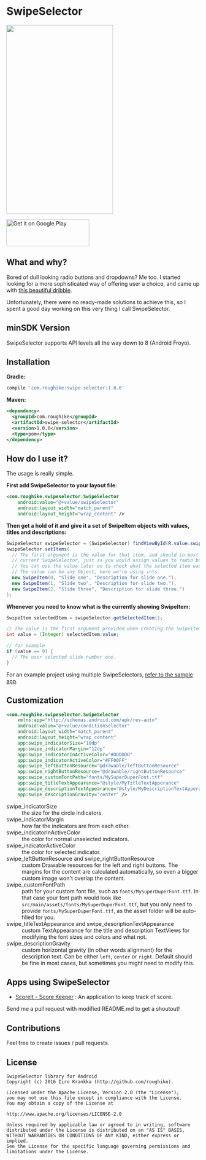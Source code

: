 # SwipeSelector
<img src="https://raw.githubusercontent.com/roughike/SwipeSelector/master/demo_two.gif" width="278" height="492" />

<a href="https://play.google.com/store/apps/details?value=com.iroughapps.swipeselectordemo&utm_source=global_co&utm_medium=prtnr&utm_content=Mar2515&utm_campaign=PartBadge&pcampaignid=MKT-AC-global-none-all-co-pr-py-PartBadges-Oct1515-1"><img alt="Get it on Google Play" src="https://play.google.com/intl/en_us/badges/images/apps/en-play-badge-border.png" width="216" height="70"/></a>

## What and why?

Bored of dull looking radio buttons and dropdowns? Me too. I started looking for a more sophisticated way of offering user a choice, and came up with [this beautiful dribble](https://dribbble.com/shots/2343630-Create-Shipment).

Unfortunately, there were no ready-made solutions to achieve this, so I spent a good day working on this very thing I call SwipeSelector.

## minSDK Version

SwipeSelector supports API levels all the way down to 8 (Android Froyo).

## Installation

**Gradle:**

```groovy
compile 'com.roughike:swipe-selector:1.0.6'
```

**Maven:**
```xml
<dependency>
  <groupId>com.roughike</groupId>
  <artifactId>swipe-selector</artifactId>
  <version>1.0.6</version>
  <type>pom</type>
</dependency>
```

## How do I use it?

The usage is really simple.

**First add SwipeSelector to your layout file:**

```xml
<com.roughike.swipeselector.SwipeSelector
    android:value="@+value/swipeSelector"
    android:layout_width="match_parent"
    android:layout_height="wrap_content" />
```

**Then get a hold of it and give it a set of SwipeItem objects with values, titles and descriptions:**

```java
SwipeSelector swipeSelector = (SwipeSelector) findViewById(R.value.swipeSelector);
swipeSelector.setItems(
  // The first argument is the value for that item, and should in most cases be unique for the
  // current SwipeSelector, just as you would assign values to radio buttons.
  // You can use the value later on to check what the selected item was.
  // The value can be any Object, here we're using ints.
  new SwipeItem(0, "Slide one", "Description for slide one."),
  new SwipeItem(1, "Slide two", "Description for slide two."),
  new SwipeItem(2, "Slide three", "Description for slide three.")
);
```

**Whenever you need to know what is the currently showing SwipeItem:**
```java
SwipeItem selectedItem = swipeSelector.getSelectedItem();

// The value is the first argument provided when creating the SwipeItem.
int value = (Integer) selectedItem.value;

// for example
if (value == 0) {
  // The user selected slide number one.
}
```

For an example project using multiple SwipeSelectors, [refer to the sample app](https://github.com/roughike/SwipeSelector/tree/master/sample/src/main).

## Customization

```xml
<com.roughike.swipeselector.SwipeSelector
    xmlns:app="http://schemas.android.com/apk/res-auto"
    android:value="@+value/conditionSelector"
    android:layout_width="match_parent"
    android:layout_height="wrap_content"
    app:swipe_indicatorSize="10dp"
    app:swipe_indicatorMargin="12dp"
    app:swipe_indicatorInActiveColor="#DDDDDD"
    app:swipe_indicatorActiveColor="#FF00FF"
    app:swipe_leftButtonResource="@drawable/leftButtonResource"
    app:swipe_rightButtonResource="@drawable/rightButtonResource"
    app:swipe_customFontPath="fonts/MySuperDuperFont.ttf"
    app:swipe_titleTextAppearance="@style/MyTitleTextApperance"
    app:swipe_descriptionTextAppearance="@style/MyDescriptionTextApperance"
    app:swipe_descriptionGravity="center" />
```

<dl>
  <dt>swipe_indicatorSize</dt>
  <dd>the size for the circle indicators.</dd>

  <dt>swipe_indicatorMargin</dt>
  <dd>how far the indicators are from each other.</dd>

  <dt>swipe_indicatorInActiveColor</dt>
  <dd>the color for normal unselected indicators.</dd>

  <dt>swipe_indicatorActiveColor</dt>
  <dd>the color for selected indicator.</dd>

  <dt>swipe_leftButtonResource and swipe_rightButtonResource</dt>
  <dd>custom Drawable resources for the left and right buttons. The margins for the content are calculated automatically, so even a bigger custom image won't overlap the content.</dd>

  <dt>swipe_customFontPath</dt>
  <dd>path for your custom font file, such as <code>fonts/MySuperDuperFont.ttf</code>. In that case your font path would look like <code>src/main/assets/fonts/MySuperDuperFont.ttf</code>, but you only need to provide <code>fonts/MySuperDuperFont.ttf</code>, as the asset folder will be auto-filled for you.</dd>

  <dt>swipe_titleTextAppearance and swipe_descriptionTextAppearance</dt>
  <dd>custom TextAppearance for the title and description TextViews for modifying the font sizes and colors and what not.</dd>
  
  <dt>swipe_descriptionGravity</dt>
  <dd>custom horizontal gravity (in other words alignment) for the description text. Can be either <code>left</code>, <code>center</code> or <code>right</code>. Default should be fine in most cases, but sometimes you might need to modify this.</dd>
</dl>

## Apps using SwipeSelector

  * [ScoreIt - Score Keeper](https://play.google.com/store/apps/details?value=com.sbgapps.scoreit) : An application to keep track of score.

Send me a pull request with modified README.md to get a shoutout!

## Contributions

Feel free to create issues / pull requests.

## License

```
SwipeSelector library for Android
Copyright (c) 2016 Iiro Krankka (http://github.com/roughike).

Licensed under the Apache License, Version 2.0 (the "License");
you may not use this file except in compliance with the License.
You may obtain a copy of the License at

http://www.apache.org/licenses/LICENSE-2.0

Unless required by applicable law or agreed to in writing, software
distributed under the License is distributed on an "AS IS" BASIS,
WITHOUT WARRANTIES OR CONDITIONS OF ANY KIND, either express or implied.
See the License for the specific language governing permissions and
limitations under the License.
```
